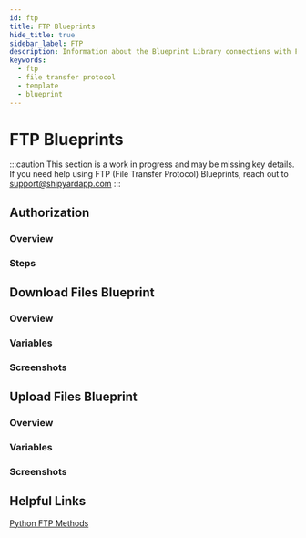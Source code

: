 ```yaml
---
id: ftp
title: FTP Blueprints
hide_title: true
sidebar_label: FTP
description: Information about the Blueprint Library connections with FTP.
keywords:
  - ftp
  - file transfer protocol
  - template
  - blueprint
---
```


# FTP Blueprints

:::caution
This section is a work in progress and may be missing key details. If you need help using FTP \(File Transfer Protocol\) Blueprints, reach out to support@shipyardapp.com
:::

## Authorization

### Overview

### Steps

## Download Files Blueprint

### Overview

### Variables

### Screenshots

## Upload Files Blueprint

### Overview

### Variables

### Screenshots

## Helpful Links

[Python FTP Methods](https://docs.python.org/3.7/library/ftplib.html)
